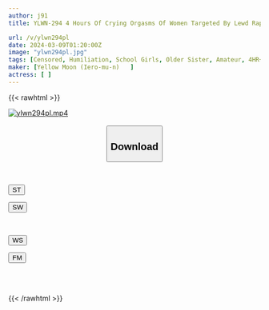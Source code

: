 ```yaml
---
author: j91
title: YLWN-294 4 Hours Of Crying Orgasms Of Women Targeted By Lewd Rape Demons

url: /v/ylwn294pl
date: 2024-03-09T01:20:00Z
image: "ylwn294pl.jpg"
tags: [Censored, Humiliation, School Girls, Older Sister, Amateur, 4HR+, Evil	]
maker: [Yellow Moon (Iero-mu-n)   ]
actress: [ ]
---
```



{{< rawhtml >}}

<div class="video" data-videoid="e0rALLYZ6juYWr1">
    <a href="javascript:;">
        <img src="/v/ylwn294pl/ylwn294pl.jpg" width="WIDTH" height="HEIGHT" alt="ylwn294pl.mp4" loading="lazy">
    </a>
</div>

<script type="text/javascript" src="https://j91.asia/asset/on-demand-st.js"></script>

<br>
  <link rel="stylesheet" href="https://j91.asia/asset/bs5.css">
  
  <center>
  <button class="btn btn-primary" type="button" data-bs-toggle="collapse" data-bs-target=".multi-collapse" aria-expanded="false" aria-controls="multiCollapseExample1 multiCollapseExample2"><h2>Download</h2></button></center>
</p>
<div class="row">
  <div class="col">
    <div class="collapse multi-collapse" id="multiCollapseExample1">
      <div class="card card-body">
	      	      <br>
<div class="buttons">  
<p><a href="https://streamtape.to/v/e0rALLYZ6juYWr1" target="_blank"><button class="btn-hover color-3"><i class="fa fa-download"></i> ST</button></a></p>
<p><a href="https://cdnwish.com/9ucsviac6d2m" target="_blank"><button class="btn-hover color-2"><i class="fa fa-download"></i> SW</button></a></p></div>
    </div>
  </div>
</div>
  <div class="col">
    <div class="collapse multi-collapse" id="multiCollapseExample2">
      <div class="card card-body">
	      <br>
<div class="buttons">
<p><a href="https://wolfstream.tv/cpyq176p5b3x"><button class="btn-hover color-9"><i class="fa fa-download"></i> WS</button></a></p>
<p><a href="https://filemoon.sx/d/l3hf1leeiyvh"><button class="btn-hover color-8"><i class="fa fa-download"></i> FM</button></a></p></div>
<br><br>
      </div>
    </div>
  </div>
</div>

{{< /rawhtml >}}